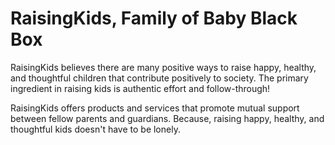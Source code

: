 # RaisingKids, Family of Baby Black Box
RaisingKids believes there are many positive ways to raise happy, healthy, and thoughtful children that contribute positively to society.  The primary ingredient in raising kids is authentic effort and follow-through!

RaisingKids offers products and services that promote mutual support between fellow parents and guardians.  Because, raising happy, healthy, and thoughtful kids doesn't have to be lonely.
